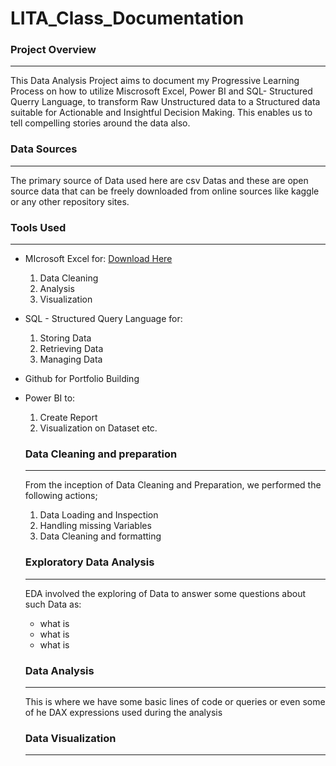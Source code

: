 # LITA_Class_Documentation

 ### Project Overview
 ---
This Data Analysis Project aims to document my Progressive Learning Process on how to utilize Miscrosoft Excel, Power BI and SQL- Structured Querry Language, to transform  Raw Unstructured data to a Structured data suitable for Actionable and Insightful Decision Making.  This enables us to tell compelling stories around the data also.

### Data Sources
---
The primary source of Data used here are csv Datas and these are open source data that can be freely downloaded from online sources like kaggle or any other repository sites.

### Tools Used
---
- MIcrosoft Excel for: [Download Here](https://www.microsoft.com)
   1. Data Cleaning
   2. Analysis 
   3. Visualization
- SQL - Structured Query Language for:
  1. Storing Data
  2. Retrieving Data 
  3. Managing Data
- Github for Portfolio Building
- Power BI to:
  1. Create Report
  2. Visualization on Dataset etc.
 
  ### Data Cleaning and  preparation
  ---
  From the inception of Data Cleaning and Preparation, we performed the following actions;
   1. Data Loading and Inspection
   2. Handling missing Variables
   3. Data Cleaning and formatting
 
  ### Exploratory Data Analysis
  ---
  EDA involved the exploring of Data to answer some questions about such Data as:
  - what is
  - what is
  - what is

  ### Data Analysis
  ---
  This is where we have some basic lines of code or queries or even some of he DAX expressions used during the analysis


  ### Data Visualization
  ---
  
    
 

